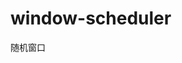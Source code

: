 # window-scheduler
随机窗口

<!-- Auto-update: 2025-10-03T13:58:52.890438 -->

<!-- Auto-update: 2025-10-05T18:13:48.501840 -->

<!-- Auto-update: 2025-10-06T16:37:38.627136 -->

<!-- Auto-update: 2025-10-09T23:30:03.397785 -->

<!-- Auto-update: 2025-10-12T09:32:55.962091 -->

<!-- Auto-update: 2025-10-13T00:19:29.251733 -->

<!-- Auto-update: 2025-10-14T00:07:30.793608 -->

<!-- Auto-update: 2025-10-14T00:51:43.436302 -->

<!-- Auto-update: 2025-10-22T08:18:45.475148 -->
